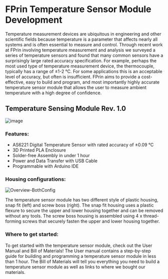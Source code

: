 # FPrin Temperature Sensor Module Development
Temperature measurement devices are ubiquitous in engineering and other scientific fields because temperature is a parameter that affects nearly all systems and is often essential to measure and control. Through recent work at FPrin involving temperature measurement and analysis we surveyed a series of temperature sensors and found that many common sensors have a surprisingly large rated accuracy specification. For example, perhaps the most used type of temperature measurement device, the thermocouple, typically has a range of ±1-2 °C. For some applications this is an acceptable level of accuracy, but often is insufficient. FPrin aims to provide a cost-effective, easy to build and program, and most importantly highly accurate temperature sensor module that allows the user to measure ambient temperature with a high degree of confidence.
## Temperature Sensing Module Rev. 1.0
![image](https://github.com/FPrinLLC/FPrin_Temperature_Sensor_Module/assets/125088225/6a0726d7-f201-4e08-a785-e9d1bbc966f8)

### Features:
- AS6221 Digital Temperature Sensor with rated accuracy of ±0.09 °C
- 3D Printed PLA Enclosure
- Solder-free Assembly in under 1 hour
- Power and Data Transfer with USB Cable
- Programmable with Arduino IDE

### Housing configurations:

![Overview-BothConfig](https://github.com/FPrinLLC/FPrin_Temperature_Sensor_Module/assets/125088225/b1799005-1625-4838-b453-bde2f32d077a)

The temperature sensor module has two different style of plastic housing, snap fit (left) and screw boss (right). The snap fit housing uses a plastic flexure to secure the upper and lower housing together and can be removed without any tools. The screw boss housing is assembled using 4 x thread-forming screws that securely fasten the upper and lower housing together.

### Where to get started:
To get started with the temperature sensor module, check out the User Manual and Bill of Materials! The User manual contains a step-by-step guide for building and programming a temperature sensor module in less than 1 hour. The Bill of Materials will tell you everything you need to build a temperature sensor module as well as links to where we bought our materials.
